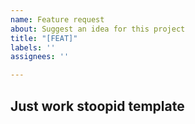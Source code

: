 ```yaml
---
name: Feature request
about: Suggest an idea for this project
title: "[FEAT]"
labels: ''
assignees: ''

---
```


## Just work stoopid template
